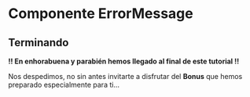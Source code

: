 # Componente ErrorMessage

## Terminando

**!! En enhorabuena y parabién hemos llegado al final de este tutorial !!**

Nos despedimos, no sin antes invitarte a disfrutar del **Bonus** que hemos preparado especialmente para ti...
